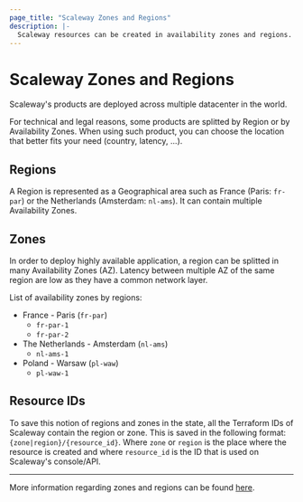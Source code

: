 ```yaml
---
page_title: "Scaleway Zones and Regions"
description: |-
  Scaleway resources can be created in availability zones and regions.
---
```


# Scaleway Zones and Regions

Scaleway's products are deployed across multiple datacenter in the world.

For technical and legal reasons, some products are splitted by Region or by Availability Zones.
When using such product, you can choose the location that better fits your need (country, latency, ...).

## Regions

A Region is represented as a Geographical area such as France (Paris: `fr-par`) or the Netherlands (Amsterdam: `nl-ams`).
It can contain multiple Availability Zones.


## Zones

In order to deploy highly available application, a region can be splitted in many Availability Zones (AZ).
Latency between multiple AZ of the same region are low as they have a common network layer.

List of availability zones by regions:

- France - Paris (`fr-par`)
    - `fr-par-1`
    - `fr-par-2`
- The Netherlands - Amsterdam (`nl-ams`)
    - `nl-ams-1`
- Poland - Warsaw (`pl-waw`)
    - `pl-waw-1`

## Resource IDs

To save this notion of regions and zones in the state, all the Terraform IDs of Scaleway contain the region or zone.
This is saved in the following format: `{zone|region}/{resource_id}`.
Where `zone` or `region` is the place where the resource is created and where `resource_id` is the ID that is used on Scaleway's console/API.

---

More information regarding zones and regions can be found [here](https://developers.scaleway.com/en/quickstart/#region-and-zone).
